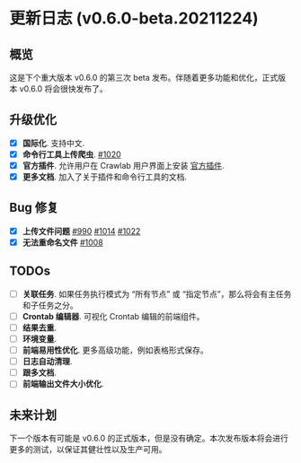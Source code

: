 # 更新日志 (v0.6.0-beta.20211224)

## 概览

这是下个重大版本 v0.6.0 的第三次 beta 发布。伴随着更多功能和优化，正式版本 v0.6.0 将会很快发布了。

## 升级优化

- [x] **国际化**. 支持中文.
- [x] **命令行工具上传爬虫**. [#1020](https://github.com/crawlab-team/crawlab/issues/1020)
- [x] **官方插件**. 允许用户在 Crawlab 用户界面上安装 [官方插件](https://docs-next.crawlab.cn/zh/guide/use-crawlab/public-plugins/).
- [x] **更多文档**. 加入了关于插件和命令行工具的文档.

## Bug 修复

- [x] **上传文件问题** [#990](https://github.com/crawlab-team/crawlab/issues/990) [#1014](https://github.com/crawlab-team/crawlab/issues/1014) [#1022](https://github.com/crawlab-team/crawlab/issues/1022)
- [x] **无法重命名文件** [#1008](https://github.com/crawlab-team/crawlab/issues/1008)

## TODOs
- [ ] **关联任务**. 如果任务执行模式为 “所有节点” 或 “指定节点”，那么将会有主任务和子任务之分。
- [ ] **Crontab 编辑器**. 可视化 Crontab 编辑的前端组件。
- [ ] **结果去重**.
- [ ] **环境变量**.
- [ ] **前端易用性优化**. 更多高级功能，例如表格形式保存。
- [ ] **日志自动清理**.
- [ ] **跟多文档**.
- [ ] **前端输出文件大小优化**.

## 未来计划

下一个版本有可能是 v0.6.0 的正式版本，但是没有确定。本次发布版本将会进行更多的测试，以保证其健壮性以及生产可用。

